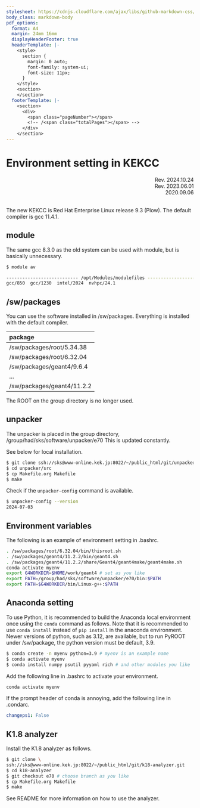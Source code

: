 ```yaml
---
stylesheet: https://cdnjs.cloudflare.com/ajax/libs/github-markdown-css/2.10.0/github-markdown.min.css
body_class: markdown-body
pdf_options:
  format: A4
  margin: 24mm 16mm
  displayHeaderFooter: true
  headerTemplate: |-
    <style>
      section {
        margin: 0 auto;
        font-family: system-ui;
        font-size: 11px;
      }
    </style>
    <section>
    </section>
  footerTemplate: |-
    <section>
      <div>
        <span class="pageNumber"></span>
        <!-- /<span class="totalPages"></span> -->
      </div>
    </section>
---
```


Environment setting in KEKCC
============================

<div style="text-align: right;">
Rev. 2024.10.24<br>
Rev. 2023.06.01<br>
2020.09.06
</div><br>

The new KEKCC is Red Hat Enterprise Linux release 9.3 (Plow).
The default compiler is gcc 11.4.1.

## module

The same gcc 8.3.0 as the old system can be used with module,
but is basically unnecessary.

```sh
$ module av

--------------------------- /opt/Modules/modulefiles ---------------------------
gcc/850  gcc/1230  intel/2024  nvhpc/24.1
```

## /sw/packages

You can use the software installed in /sw/packages.
Everything is installed with the default compiler.

| package                |
| :--------------------------- |
| /sw/packages/root/5.34.38    |
| /sw/packages/root/6.32.04    |
| /sw/packages/geant4/9.6.4    |
| ...                          |
| /sw/packages/geant4/11.2.2   |

The ROOT on the group directory is no longer used.

## unpacker

The unpacker is placed in the group directory,
/group/had/sks/software/unpacker/e70
This is updated constantly.

See below for local installation.

```sh
$ git clone ssh://sks@www-online.kek.jp:8022/~/public_html/git/unpacker.git
$ cd unpacker/src
$ cp Makefile.org Makefile
$ make
```

Check if the `unpacker-config` command is available.

```sh
$ unpacker-config --version
2024-07-03
```

## Environment variables

The following is an example of environment setting in .bashrc.

```sh
. /sw/packages/root/6.32.04/bin/thisroot.sh
. /sw/packages/geant4/11.2.2/bin/geant4.sh
. /sw/packages/geant4/11.2.2/share/Geant4/geant4make/geant4make.sh
conda activate myenv
export G4WORKDIR=$HOME/work/geant4 # set as you like
export PATH=/group/had/sks/software/unpacker/e70/bin:$PATH
export PATH=$G4WORKDIR/bin/Linux-g++:$PATH
```

## Anaconda setting

To use Python,
it is recommended to build the Anaconda local environment once using the `conda` command as follows.
Note that it is recommended to use `conda install` instead of `pip install` in the anaconda environment.
Newer versions of python, such as 3.12, are available,
but to run PyROOT under /sw/package, the python version must be default, 3.9.

```sh
$ conda create -n myenv python=3.9 # myenv is an example name
$ conda activate myenv
$ conda install numpy psutil pyyaml rich # and other modules you like
```

Add the following line in .bashrc to activate your environment.

```sh
conda activate myenv
```

If the prompt header of conda is annoying, add the following line in .condarc.

```yaml
changeps1: False
```

## K1.8 analyzer

Install the K1.8 analyzer as follows.

```sh
$ git clone \
ssh://sks@www-online.kek.jp:8022/~/public_html/git/k18-analyzer.git
$ cd k18-analyzer
$ git checkout e70 # choose branch as you like
$ cp Makefile.org Makefile
$ make
```

See README for more information on how to use the analyzer.
